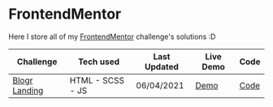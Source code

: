 # FrontendMentor
Here I store all of my [FrontendMentor](https://www.frontendmentor.io/home) challenge's solutions :D

| Challenge | Tech used | Last Updated | Live Demo | Code |
| --- | --- | --- | --- | --- |
| [Blogr Landing](https://www.frontendmentor.io/challenges/blogr-landing-page-EX2RLAApP) | HTML - SCSS - JS | 06/04/2021 | [Demo](https://blogr-challenge-juanbravozu.netlify.app/) | [Code](https://github.com/juanbravozu/FrontendMentor/tree/master/Blogr-landing-challenge-master) |
